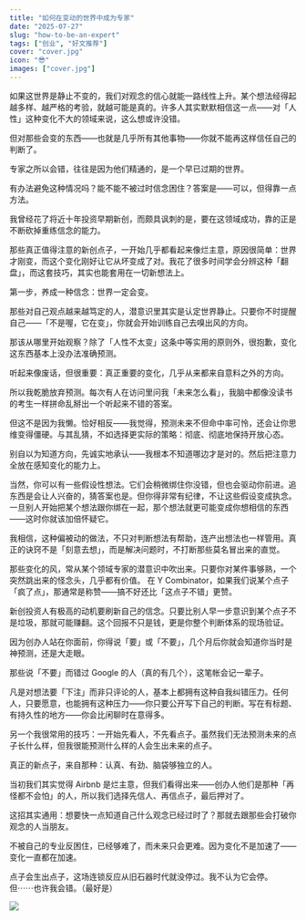 ```yaml
---
title: "如何在变动的世界中成为专家"
date: "2025-07-27"
slug: "how-to-be-an-expert"
tags: ["创业", "好文推荐"]
cover: "cover.jpg"
icon: "😎"
images: ["cover.jpg"]
---
```

如果这世界是静止不变的，我们对观念的信心就能一路线性上升。某个想法经得起越多样、越严格的考验，就越可能是真的。许多人其实默默相信这一点——对「人性」这种变化不大的领域来说，这么想或许没错。



但对那些会变的东西——也就是几乎所有其他事物——你就不能再这样信任自己的判断了。



专家之所以会错，往往是因为他们精通的，是一个早已过期的世界。



有办法避免这种情况吗？能不能不被过时信念困住？答案是——可以，但得靠一点方法。



我曾经花了将近十年投资早期新创，而颇具讽刺的是，要在这领域成功，靠的正是不断砍掉重练信念的能力。



那些真正值得注意的新创点子，一开始几乎都看起来像烂主意，原因很简单：世界才刚变，而这个变化刚好让它从坏变成了对。我花了很多时间学会分辨这种「翻盘」，而这套技巧，其实也能套用在一切新想法上。



第一步，养成一种信念：世界一定会变。



那些对自己观点越来越笃定的人，潜意识里其实是认定世界静止。只要你不时提醒自己——「不是喔，它在变」，你就会开始训练自己去嗅出风的方向。



那该从哪里开始观察？除了「人性不太变」这条中等实用的原则外，很抱歉，变化这东西基本上没办法准确预测。



听起来像废话，但很重要：真正重要的变化，几乎从来都来自意料之外的方向。



所以我乾脆放弃预测。每次有人在访问里问我「未来怎么看」，我脑中都像没读书的考生一样拼命乱掰出一个听起来不错的答案。



但这不是因为我懒。恰好相反——我觉得，预测未来不但命中率可怜，还会让你思维变得僵硬。与其乱猜，不如选择更实际的策略：彻底、彻底地保持开放心态。



别自以为知道方向，先诚实地承认——我根本不知道哪边才是对的。然后把注意力全放在感知变化的能力上。



当然，你可以有一些假设性想法。它们会稍微绑住你没错，但也会驱动你前进。追东西是会让人兴奋的，猜答案也是。但你得非常有纪律，不让这些假设变成执念。
一旦别人开始把某个想法跟你绑在一起，那个想法就更可能变成你想相信的东西——这时你就该加倍怀疑它。



我相信，这种偏被动的做法，不只对判断想法有帮助，连产出想法也一样管用。真正的诀窍不是「刻意去想」，而是解决问题时，不打断那些莫名冒出来的直觉。



那些变化的风，常从某个领域专家的潜意识中吹出来。只要你对某件事够熟，一个突然跳出来的怪念头，几乎都有价值。
在 Y Combinator，如果我们说某个点子「疯了点」，那通常是称赞——搞不好还比「这点子不错」更赞。



新创投资人有极高的动机要刷新自己的信念。只要比别人早一步意识到某个点子不是垃圾，那就可能赚翻。这个回报不只是钱，更是你整个判断体系的现场验证。



因为创办人站在你面前，你得说「要」或「不要」，几个月后你就会知道你当时是神预测，还是大走眼。



那些说「不要」而错过 Google 的人（真的有几个），这笔帐会记一辈子。



凡是对想法要「下注」而非只评论的人，基本上都拥有这种自我纠错压力。任何人，只要愿意，也能拥有这种压力——你只要公开写下自己的判断。写在有标题、有持久性的地方——你会比闲聊时在意得多。



另一个我很常用的技巧：一开始先看人，不先看点子。虽然我们无法预测未来的点子长什么样，但我很能预测什么样的人会生出未来的点子。



真正的新点子，来自那种：认真、有劲、脑袋够独立的人。



当初我们其实觉得 Airbnb 是烂主意，但我们看得出来——创办人他们是那种「再怪都不会怕」的人，所以我们选择先信人、再信点子，最后押对了。



这招其实通用：想要快一点知道自己什么观念已经过时了？那就去跟那些会打破你观念的人当朋友。



不被自己的专业反困住，已经够难了，而未来只会更难。因为变化不是加速了——变化一直都在加速。



点子会生出点子，这场连锁反应从旧石器时代就没停过。我不认为它会停。
但⋯⋯也许我会错。（最好是）




![](https://prod-files-secure.s3.us-west-2.amazonaws.com/112d0858-5090-4d34-a606-b75eb8d65fd2/46476355-9cf3-4e99-9b7a-3531bc426380/1000202064.png?X-Amz-Algorithm=AWS4-HMAC-SHA256&X-Amz-Content-Sha256=UNSIGNED-PAYLOAD&X-Amz-Credential=ASIAZI2LB466X4P3DNBU%2F20251016%2Fus-west-2%2Fs3%2Faws4_request&X-Amz-Date=20251016T143753Z&X-Amz-Expires=3600&X-Amz-Security-Token=IQoJb3JpZ2luX2VjEOb%2F%2F%2F%2F%2F%2F%2F%2F%2F%2FwEaCXVzLXdlc3QtMiJIMEYCIQD7wmuf3ckg7Wa%2F8hhYQKSQlAqkM8p1wM9pHhF7kn8tcwIhAL4Sz2GHIhKDfmHOsooV9tUvPd21MpyUqKc7wwXTDqPAKogECI%2F%2F%2F%2F%2F%2F%2F%2F%2F%2F%2FwEQABoMNjM3NDIzMTgzODA1IgxSnuj8on%2B6aaoB5TIq3AP6aloayVCRUdhRvNW%2FICWrCrFg9XWlZlJgxDzWqU%2FmSa95NxttUBPiAtPHq%2B%2FntamR6OZP0DEn1CEKy%2F66qkdK%2F9CgFEwFLxhFZeUf6EssVj3FrxWUxnAdEWHZ7Q4dOtAQLj59uoCgSsRZa%2B7%2BZcn18shDDB8dHqQ%2BJHOHdIVOobPlD%2BAnewpqpqlx7aE2YCkFh2JJYlhclu4hvrI4XL2Uip2LmaYMB0qTmrbKrBrgIAFynZh4engp8MV4rj28gkoQVc1qoUoz%2FPT5%2FKHFIzULgeSlJXB0P%2FVyzOTf%2BmDxTwOYRun4G6HdkeOuEqIaASsLIf%2BRqUIHCVGDhmE73t%2BiMPSeG2DXPHoYtgIC49OM%2FsBItQ1eyZ3qDy2EfpA%2FpbVT4yHbgx%2BSiRYXAelz1uNiCjqMmHq1LofjUSd%2FXyqu2nV0HUcdfzoO6gbY0ET%2FqMy1g%2FTrVRpuIaKcRx4pvVlzaGMVSdTa6XnvOh0hAWyDNDIK75SHnaiyfJatUYuTz7kObvv9hFZyep6m4pDOVmkwr7Vdd%2FCTFXq8tIszGsar7OTKffRnTBNO4GEBgQpfRfLnzGiM8oJlbalQpJy37lqN%2FJTJEIPc4YJ9icCvceJSLCqvyLDndqLB9se6qzDC58PHBjqkAeOKUYwEsuRXPfVglXT3b48VnbLhs9kYnL0khRDOIb1WyOfGhrG%2FwEMk0XH0xPe%2F5nme2SgHxivWgDIwPri8fU5C4rqJKTArCJQKCPUK2dkGHiJ3BEEMD4M3g4vnCeC3WBC37g9fcAxw%2FAenX3hvJv%2B7IHTRcuKSaNBX3BDtlxIRi%2Bm16g7OUXaxDvHkw%2BTXTD%2BoabekvjDJZe34p16zyDwsSKOq&X-Amz-Signature=446630d4d29e803c6c98d7a3edab1821fd1ef1bed3274ca510fbb1a520d64120&X-Amz-SignedHeaders=host&x-amz-checksum-mode=ENABLED&x-id=GetObject)

